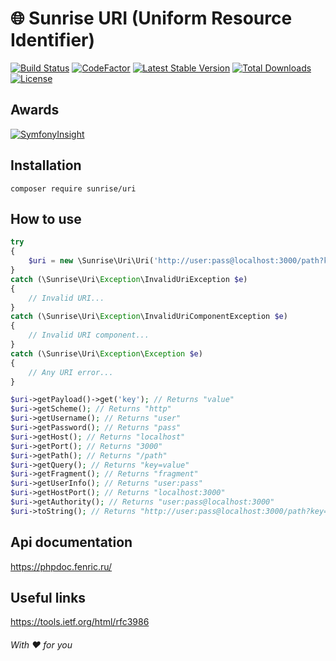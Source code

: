# :globe_with_meridians: Sunrise URI (Uniform Resource Identifier)

[![Build Status](https://api.travis-ci.com/sunrise-php/uri.svg?branch=master)](https://travis-ci.com/sunrise-php/uri)
[![CodeFactor](https://www.codefactor.io/repository/github/sunrise-php/uri/badge)](https://www.codefactor.io/repository/github/sunrise-php/uri)
[![Latest Stable Version](https://poser.pugx.org/sunrise/uri/v/stable?format=flat)](https://packagist.org/packages/sunrise/uri)
[![Total Downloads](https://poser.pugx.org/sunrise/uri/downloads?format=flat)](https://packagist.org/packages/sunrise/uri)
[![License](https://poser.pugx.org/sunrise/uri/license?format=flat)](https://packagist.org/packages/sunrise/uri)

## Awards

[![SymfonyInsight](https://insight.symfony.com/projects/967729eb-31ed-42e0-be84-b738e87c36d2/big.svg)](https://insight.symfony.com/projects/967729eb-31ed-42e0-be84-b738e87c36d2)

## Installation

```
composer require sunrise/uri
```

## How to use

```php
try
{
    $uri = new \Sunrise\Uri\Uri('http://user:pass@localhost:3000/path?key=value#fragment');
}
catch (\Sunrise\Uri\Exception\InvalidUriException $e)
{
    // Invalid URI...
}
catch (\Sunrise\Uri\Exception\InvalidUriComponentException $e)
{
    // Invalid URI component...
}
catch (\Sunrise\Uri\Exception\Exception $e)
{
    // Any URI error...
}

$uri->getPayload()->get('key'); // Returns "value"
$uri->getScheme(); // Returns "http"
$uri->getUsername(); // Returns "user"
$uri->getPassword(); // Returns "pass"
$uri->getHost(); // Returns "localhost"
$uri->getPort(); // Returns "3000"
$uri->getPath(); // Returns "/path"
$uri->getQuery(); // Returns "key=value"
$uri->getFragment(); // Returns "fragment"
$uri->getUserInfo(); // Returns "user:pass"
$uri->getHostPort(); // Returns "localhost:3000"
$uri->getAuthority(); // Returns "user:pass@localhost:3000"
$uri->toString(); // Returns "http://user:pass@localhost:3000/path?key=value#fragment"
```

## Api documentation

https://phpdoc.fenric.ru/

## Useful links

https://tools.ietf.org/html/rfc3986

###### With :heart: for you
